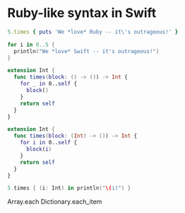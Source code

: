 <!-- - [ ] 学习 GitHub 的 API 设计思路
ping => render plain: 'PONG' -->

# Ruby-like syntax in Swift

```ruby
5.times { puts 'We *love* Ruby -- it\'s outrageous!' }
```

```swift
for i in 0..5 {
  println("We *love* Swift -- it's outrageous!")
}
```

```swift
extension Int {
  func times(block: () -> ()) -> Int {
    for _ in 0..self {
      block()
    }
    return self
  }
}
```

```swift
extension Int {
  func times(block: (Int) -> ()) -> Int {
    for i in 0..self {
      block(i)
    }
    return self
  }
}
```

```swift
5.times { (i: Int) in println("\(i)") }
```


Array.each
Dictionary.each_item
